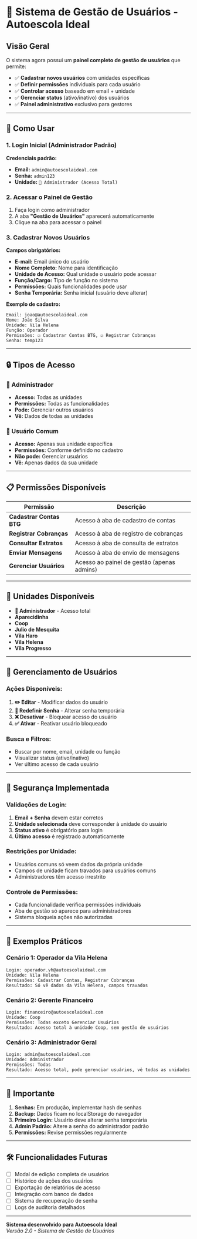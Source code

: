 # 🔐 Sistema de Gestão de Usuários - Autoescola Ideal

## Visão Geral

O sistema agora possui um **painel completo de gestão de usuários** que permite:

- ✅ **Cadastrar novos usuários** com unidades específicas
- ✅ **Definir permissões** individuais para cada usuário
- ✅ **Controlar acesso** baseado em email + unidade
- ✅ **Gerenciar status** (ativo/inativo) dos usuários
- ✅ **Painel administrativo** exclusivo para gestores

---

## 🚀 Como Usar

### **1. Login Inicial (Administrador Padrão)**

**Credenciais padrão:**
- **Email:** `admin@autoescolaideal.com`
- **Senha:** `admin123`
- **Unidade:** `🔐 Administrador (Acesso Total)`

### **2. Acessar o Painel de Gestão**

1. Faça login como administrador
2. A aba **"Gestão de Usuários"** aparecerá automaticamente
3. Clique na aba para acessar o painel

### **3. Cadastrar Novos Usuários**

**Campos obrigatórios:**
- **E-mail:** Email único do usuário
- **Nome Completo:** Nome para identificação
- **Unidade de Acesso:** Qual unidade o usuário pode acessar
- **Função/Cargo:** Tipo de função no sistema
- **Permissões:** Quais funcionalidades pode usar
- **Senha Temporária:** Senha inicial (usuário deve alterar)

**Exemplo de cadastro:**
```
Email: joao@autoescolaideal.com
Nome: João Silva
Unidade: Vila Helena
Função: Operador
Permissões: ☑️ Cadastrar Contas BTG, ☑️ Registrar Cobranças
Senha: temp123
```

---

## 🔒 Tipos de Acesso

### **🔐 Administrador**
- **Acesso:** Todas as unidades
- **Permissões:** Todas as funcionalidades
- **Pode:** Gerenciar outros usuários
- **Vê:** Dados de todas as unidades

### **👤 Usuário Comum**
- **Acesso:** Apenas sua unidade específica
- **Permissões:** Conforme definido no cadastro
- **Não pode:** Gerenciar usuários
- **Vê:** Apenas dados da sua unidade

---

## 📋 Permissões Disponíveis

| Permissão | Descrição |
|-----------|-----------|
| **Cadastrar Contas BTG** | Acesso à aba de cadastro de contas |
| **Registrar Cobranças** | Acesso à aba de registro de cobranças |
| **Consultar Extratos** | Acesso à aba de consulta de extratos |
| **Enviar Mensagens** | Acesso à aba de envio de mensagens |
| **Gerenciar Usuários** | Acesso ao painel de gestão (apenas admins) |

---

## 🏢 Unidades Disponíveis

- **🔐 Administrador** - Acesso total
- **Aparecidinha**
- **Coop**
- **Julio de Mesquita**
- **Vila Haro**
- **Vila Helena**
- **Vila Progresso**

---

## 👥 Gerenciamento de Usuários

### **Ações Disponíveis:**

1. **✏️ Editar** - Modificar dados do usuário
2. **🔑 Redefinir Senha** - Alterar senha temporária
3. **❌ Desativar** - Bloquear acesso do usuário
4. **✅ Ativar** - Reativar usuário bloqueado

### **Busca e Filtros:**
- Buscar por nome, email, unidade ou função
- Visualizar status (ativo/inativo)
- Ver último acesso de cada usuário

---

## 🔐 Segurança Implementada

### **Validações de Login:**
1. **Email + Senha** devem estar corretos
2. **Unidade selecionada** deve corresponder à unidade do usuário
3. **Status ativo** é obrigatório para login
4. **Último acesso** é registrado automaticamente

### **Restrições por Unidade:**
- Usuários comuns só veem dados da própria unidade
- Campos de unidade ficam travados para usuários comuns
- Administradores têm acesso irrestrito

### **Controle de Permissões:**
- Cada funcionalidade verifica permissões individuais
- Aba de gestão só aparece para administradores
- Sistema bloqueia ações não autorizadas

---

## 📱 Exemplos Práticos

### **Cenário 1: Operador da Vila Helena**
```
Login: operador.vh@autoescolaideal.com
Unidade: Vila Helena
Permissões: Cadastrar Contas, Registrar Cobranças
Resultado: Só vê dados da Vila Helena, campos travados
```

### **Cenário 2: Gerente Financeiro**
```
Login: financeiro@autoescolaideal.com
Unidade: Coop
Permissões: Todas exceto Gerenciar Usuários
Resultado: Acesso total à unidade Coop, sem gestão de usuários
```

### **Cenário 3: Administrador Geral**
```
Login: admin@autoescolaideal.com
Unidade: Administrador
Permissões: Todas
Resultado: Acesso total, pode gerenciar usuários, vê todas as unidades
```

---

## 🚨 Importante

1. **Senhas:** Em produção, implementar hash de senhas
2. **Backup:** Dados ficam no localStorage do navegador
3. **Primeiro Login:** Usuário deve alterar senha temporária
4. **Admin Padrão:** Altere a senha do administrador padrão
5. **Permissões:** Revise permissões regularmente

---

## 🛠️ Funcionalidades Futuras

- [ ] Modal de edição completa de usuários
- [ ] Histórico de ações dos usuários
- [ ] Exportação de relatórios de acesso
- [ ] Integração com banco de dados
- [ ] Sistema de recuperação de senha
- [ ] Logs de auditoria detalhados

---

**Sistema desenvolvido para Autoescola Ideal**  
*Versão 2.0 - Sistema de Gestão de Usuários* 
